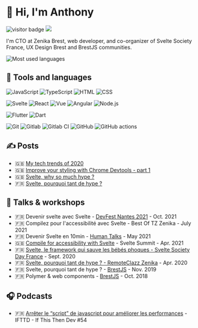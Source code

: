 # 👋 Hi, I'm Anthony

<p>
  <img src="https://visitor-badge.glitch.me/badge?page_id=anthonylegoas.anthonylegoas" alt="visitor badge"/>
  <a href="https://twitter.com/intent/follow?screen_name=anthony_legoas&tw_p=followbutton"><img src="https://img.shields.io/twitter/follow/anthony_legoas?label=%40anthony_legoas&style=social"></a>
</p>

I'm CTO at Zenika Brest, web developer, and co-organizer of Svelte Society France, UX Design Brest and BrestJS communities.

![Most used languages](https://github-readme-stats.vercel.app/api/top-langs/?username=anthonylegoas&layout=compact)

## 🔧 Tools and languages

![JavaScript](https://img.shields.io/badge/-JavaScript-05122A?style=flat&logo=javascript)
![TypeScript](https://img.shields.io/badge/-TypeScript-05122A?style=flat&logo=typescript)
![HTML](https://img.shields.io/badge/-HTML5-05122A?style=flat&logo=HTML5)
![CSS](https://img.shields.io/badge/-CSS3-05122A?style=flat&logo=CSS3)


![Svelte](https://img.shields.io/badge/-Svelte-05122A?style=flat&logo=svelte)
![React](https://img.shields.io/badge/-React-05122A?style=flat&logo=react)
![Vue](https://img.shields.io/badge/-Vue-05122A?style=flat&logo=vue.js)
![Angular](https://img.shields.io/badge/-Angular-05122A?style=flat&logo=angular&logoColor=dc0031)
![Node.js](https://img.shields.io/badge/-Node.js-05122A?style=flat&logo=node.js)


![Flutter](https://img.shields.io/badge/-Flutter-05122A?style=flat&logo=flutter)
![Dart](https://img.shields.io/badge/-Dart-05122A?style=flat&logo=dart)

![Git](https://img.shields.io/badge/-Git-05122A?style=flat&logo=git)
![Gitlab](https://img.shields.io/badge/-Gitlab-05122A?style=flat&logo=gitlab)
![Gitlab CI](https://img.shields.io/badge/-GitlabCI-05122A?style=flat&logo=gitlab)
![GitHub](https://img.shields.io/badge/-GitHub-05122A?style=flat&logo=github)
![GitHub actions](https://img.shields.io/badge/-GitHubActions-05122A?style=flat&logo=github)

## ✍️ Posts

- 🇬🇧 [My tech trends of 2020](https://dev.to/anthony_legoas/my-tech-trends-of-2020-cjn)
- 🇬🇧 [Improve your styling with Chrome Devtools - part 1](https://dev.to/zenika/improve-your-styling-with-chrome-devtools-part-1-4ogm)
- 🇬🇧 [Svelte, why so much hype ?](https://dev.to/zenika/svelte-why-so-much-hype-2k61)
- 🇫🇷 [Svelte, pourquoi tant de hype ?](https://medium.com/@anthony.legoas/svelte-pourquoi-tant-de-hype-3ead1a8fab5f)

## 📢 Talks & workshops

- 🇫🇷 Devenir svelte avec Svelte - [DevFest Nantes 2021](https://devfest2021.gdgnantes.com/) - Oct. 2021
- 🇫🇷 Compilez pour l'accessibilité avec Svelte - Best Of TZ Zenika - July 2021
- 🇫🇷 Devenir Svelte en 10min - [Human Talks](https://humantalks.com/) - May 2021
- 🇬🇧 [Compile for accessibility with Svelte](https://youtu.be/fnr9XWvjJHw?t=14863) - Svelte Summit - Apr. 2021
- 🇫🇷 [Svelte, le framework qui sauve les bébés phoques - Svelte Society Day France](https://www.youtube.com/watch?v=p9KZILKv5E4) - Sept. 2020
- 🇫🇷 [Svelte, pourquoi tant de hype ? - RemoteClazz Zenika](https://www.youtube.com/watch?v=b4U2vxdADg4) - Apr. 2020
- 🇫🇷 Svelte, pourquoi tant de hype ? - [BrestJS](https://www.meetup.com/fr-FR/BrestJS/) - Nov. 2019
- 🇫🇷 Polymer & web components - [BrestJS](https://www.meetup.com/fr-FR/BrestJS/) - Oct. 2018

## 🎧 Podcasts

- 🇫🇷 [Arrêter le “script” de javascript pour améliorer les performances](https://ifttd.io/54-arreter-le-script-de-javascript-pour-ameliorer-les-performances-anthony-le-goas-et-bruno-sabot/) - IFTTD - If This Then Dev #54